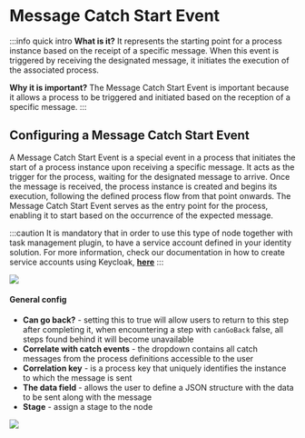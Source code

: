 # Message Catch Start Event

:::info quick intro
**What is it?** It represents the starting point for a process instance based on the receipt of a specific message. When this event is triggered by receiving the designated message, it initiates the execution of the associated process.

**Why it is important?** The Message Catch Start Event is important because it allows a process to be triggered and initiated based on the reception of a specific message.
:::

## Configuring a Message Catch Start Event

A Message Catch Start Event is a special event in a process that initiates the start of a process instance upon receiving a specific message. It acts as the trigger for the process, waiting for the designated message to arrive. Once the message is received, the process instance is created and begins its execution, following the defined process flow from that point onwards. The Message Catch Start Event serves as the entry point for the process, enabling it to start based on the occurrence of the expected message.

:::caution
It is mandatory that in order to use this type of node together with task management plugin, to have a service account defined in your identity solution. For more information, check our documentation in how to create service accounts using Keycloak, [**here**](../../../platform-setup-guides/access-management/configuring-an-iam-solution.md#adding-service-accounts)
:::

![](https://s3.eu-west-1.amazonaws.com/docx.flowx.ai/building-blocks/node/throw_message_event.png#center)

#### General config

* **Can go back?** - setting this to true will allow users to return to this step after completing it, when encountering a step with `canGoBack` false, all steps found behind it will become unavailable
* **Correlate with catch events** - the dropdown contains all catch messages from the process definitions accessible to the user
* **Correlation key** - is a process key that uniquely identifies the instance to which the message is sent
* **The data field** - allows the user to define a JSON structure with the data to be sent along with the message
* **Stage** - assign a stage to the node

![](https://s3.eu-west-1.amazonaws.com/docx.flowx.ai/building-blocks/node/message_catch_start_config.png)




